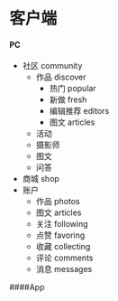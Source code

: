 # 客户端



#### PC

* 社区 community
  * 作品 discover
    * 热门 popular
    * 新做 fresh
    * 编辑推荐 editors
    * 图文 articles
  * 活动
  * 摄影师
  * 图文
  * 问答
* 商城 shop
* 账户
  * 作品 photos
  * 图文 articles
  * 关注 following
  * 点赞 favoring
  * 收藏 collecting
  * 评论 comments
  * 消息 messages



####App

